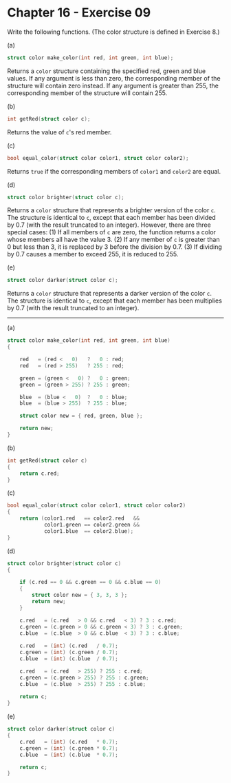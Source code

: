 # Chapter 16 - Exercise 09

Write the following functions. (The color structure is defined in Exercise 8.) 

(a) 
```C
struct color make_color(int red, int green, int blue);
```

Returns a `color` structure containing the specified red, green and blue values.
If any argument is less than zero, the corresponding member of the structure
will contain zero instead.  If any argument is greater than 255, the
corresponding member of the structure will contain 255.

(b) 
```C
int getRed(struct color c);
```

Returns the value of `c`'s red member.

(c) 
```C
bool equal_color(struct color color1, struct color color2);
```

Returns `true` if the corresponding members of `color1` and `color2` are equal.

(d) 
```C
struct color brighter(struct color c);
```

Returns a `color` structure that represents a brighter version of the color `c`.
The structure is identical to `c`, except that each member has been divided by
0.7 (with the result truncated to an integer).  However, there are three special
cases: (1) If all members of `c` are zero, the function returns a color whose
members all have the value 3.  (2) If any member of `c` is greater than 0 but
less than 3, it is replaced by 3 before the division by 0.7.  (3) If dividing by
0.7 causes a member to exceed 255, it is reduced to 255.

(e) 
```C
struct color darker(struct color c);
```

Returns a `color` structure that represents a darker version of the color `c`. 
The structure is identical to `c`, except that each member has been multiplies
by 0.7 (with the result truncated to an integer).


---

(a)
```C
struct color make_color(int red, int green, int blue)
{

    red   = (red <   0)   ?   0 : red;
    red   = (red > 255)   ? 255 : red;

    green = (green <   0) ?   0 : green;
    green = (green > 255) ? 255 : green;

    blue  = (blue <   0)  ?   0 : blue;
    blue  = (blue > 255)  ? 255 : blue;

    struct color new = { red, green, blue };

    return new;
}
```

(b)
```C
int getRed(struct color c)
{
    return c.red;
}
```

(c)
```C
bool equal_color(struct color color1, struct color color2)
{
    return (color1.red   == color2.red   &&
            color1.green == color2.green &&
            color1.blue  == color2.blue);
}
```

(d)
```C
struct color brighter(struct color c)
{

    if (c.red == 0 && c.green == 0 && c.blue == 0) 
    {
        struct color new = { 3, 3, 3 };
        return new;
    }

    c.red   = (c.red   > 0 && c.red   < 3) ? 3 : c.red;
    c.green = (c.green > 0 && c.green < 3) ? 3 : c.green;
    c.blue  = (c.blue  > 0 && c.blue  < 3) ? 3 : c.blue;
            
    c.red   = (int) (c.red   / 0.7);
    c.green = (int) (c.green / 0.7);
    c.blue  = (int) (c.blue  / 0.7);

    c.red   = (c.red   > 255) ? 255 : c.red;
    c.green = (c.green > 255) ? 255 : c.green;
    c.blue  = (c.blue  > 255) ? 255 : c.blue;
    
    return c;
}
```

(e)
```C
struct color darker(struct color c)
{
    c.red   = (int) (c.red   * 0.7);
    c.green = (int) (c.green * 0.7);
    c.blue  = (int) (c.blue  * 0.7);

    return c;
}
```
